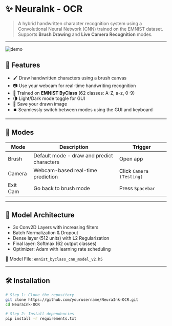 # ✨ NeuraInk - OCR

> A hybrid handwritten character recognition system using a Convolutional Neural Network (CNN) trained on the EMNIST dataset. Supports **Brush Drawing** and **Live Camera Recognition** modes.

---

![demo](https://user-images.githubusercontent.com/yourusername/yourdemoimage.gif) <!-- Replace with actual GIF or screenshot -->

## 📌 Features

- 🖌️ Draw handwritten characters using a brush canvas
- 📷 Use your webcam for real-time handwriting recognition
- 🤖 Trained on **EMNIST ByClass** (62 classes: A-Z, a-z, 0-9)
- 🌗 Light/Dark mode toggle for GUI
- 💾 Save your drawn image
- ⏹️ Seamlessly switch between modes using the GUI and keyboard

---

## 🎥 Modes

| Mode      | Description                                      | Trigger                     |
|-----------|--------------------------------------------------|-----------------------------|
| Brush     | Default mode - draw and predict characters       | Open app                    |
| Camera    | Webcam-based real-time prediction                | Click `Camera (Testing)`    |
| Exit Cam  | Go back to brush mode                            | Press `Spacebar`            |

---

## 🧠 Model Architecture

- 3x Conv2D Layers with increasing filters
- Batch Normalization & Dropout
- Dense layer (512 units) with L2 Regularization
- Final layer: Softmax (62 output classes)
- Optimizer: Adam with learning rate scheduling

📁 Model File: `emnist_byclass_cnn_model_v2.h5`

---

## 🛠 Installation

```bash
# Step 1: Clone the repository
git clone https://github.com/yourusername/NeuraInk-OCR.git
cd NeuraInk-OCR

# Step 2: Install dependencies
pip install -r requirements.txt
